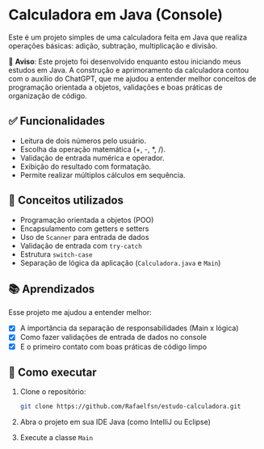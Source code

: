 # Calculadora em Java (Console)

Este é um projeto simples de uma calculadora feita em Java que realiza operações básicas: adição, subtração, multiplicação e divisão.

📌 **Aviso**: Este projeto foi desenvolvido enquanto estou iniciando meus estudos em Java. A construção e aprimoramento da calculadora contou com o auxílio do ChatGPT, que me ajudou a entender melhor conceitos de programação orientada a objetos, validações e boas práticas de organização de código.

## ✅ Funcionalidades

- Leitura de dois números pelo usuário.
- Escolha da operação matemática (+, -, *, /).
- Validação de entrada numérica e operador.
- Exibição do resultado com formatação.
- Permite realizar múltiplos cálculos em sequência.

## 🧠 Conceitos utilizados

- Programação orientada a objetos (POO)
- Encapsulamento com getters e setters
- Uso de `Scanner` para entrada de dados
- Validação de entrada com `try-catch`
- Estrutura `switch-case`
- Separação de lógica da aplicação (`Calculadora.java` e `Main`)

## 📚 Aprendizados
Esse projeto me ajudou a entender melhor:

- [x]  A importância da separação de responsabilidades (Main x lógica)
- [x]  Como fazer validações de entrada de dados no console
- [x]  E o primeiro contato com boas práticas de código limpo

## 🚀 Como executar
1. Clone o repositório:
   ```bash
   git clone https://github.com/Rafaelfsn/estudo-calculadora.git

2. Abra o projeto em sua IDE Java (como IntelliJ ou Eclipse)

3. Execute a classe `Main`

